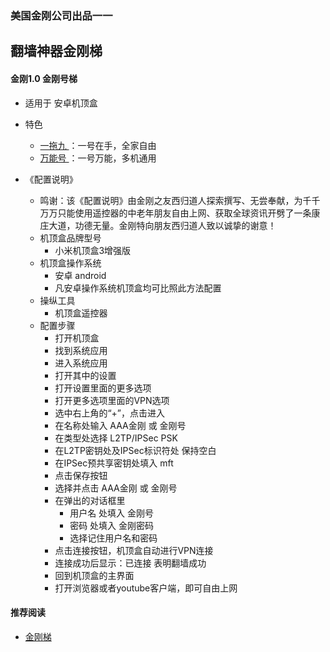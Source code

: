 ### 美国金刚公司出品一一
## 翻墙神器金刚梯
#### 金刚1.0 金刚号梯
- 适用于 安卓机顶盒

- 特色
  - [ 一拖九 ](https://a2zitpro.github.io/web/一拖九)：一号在手，全家自由
  - [ 万能号 ](https://a2zitpro.github.io/web/万能金刚号)：一号万能，多机通用
 
- 《配置说明》
    
  - 鸣谢：该《配置说明》由金刚之友西归道人探索撰写、无尝奉献，为千千万万只能使用遥控器的中老年朋友自由上网、获取全球资讯开劈了一条康庄大道，功德无量。金刚特向朋友西归道人致以诚挚的谢意！
  - 机顶盒品牌型号
    - 小米机顶盒3增强版
  - 机顶盒操作系统
    - 安卓 android
    - 凡安卓操作系统机顶盒均可比照此方法配置
  - 操纵工具
    - 机顶盒遥控器
  - 配置步骤
    - 打开机顶盒
    - 找到系统应用
    - 进入系统应用
    - 打开其中的设置
    - 打开设置里面的更多选项
    - 打开更多选项里面的VPN选项
    - 选中右上角的“+”，点击进入
    - 在名称处输入 AAA金刚 或 金刚号
    - 在类型处选择 L2TP/IPSec PSK
    - 在L2TP密钥处及IPSec标识符处 保持空白
    - 在IPSec预共享密钥处填入 mft
    - 点击保存按钮
    - 选择并点击 AAA金刚 或 金刚号
    - 在弹出的对话框里
      - 用户名 处填入 金刚号
      - 密码 处填入 金刚密码
      - 选择记住用户名和密码
    - 点击连接按钮，机顶盒自动进行VPN连接
    - 连接成功后显示：已连接 表明翻墙成功
    - 回到机顶盒的主界面
    - 打开浏览器或者youtube客户端，即可自由上网


#### 推荐阅读
- [金刚梯](https://a2zitpro.github.io/web/dlb)
